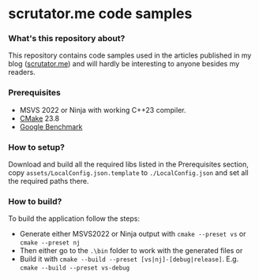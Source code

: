 # scrutator.me code samples #

### What's this repository about? ###

This repository contains code samples used in the articles published in my blog ([scrutator.me](http://scrutator.me)) and will hardly be interesting to anyone besides my readers.

### Prerequisites ###

* MSVS 2022 or Ninja with working C++23 compiler.
* [CMake](https://cmake.org) 23.8
* [Google Benchmark](https://github.com/google/benchmark)

### How to setup? ###
Download and build all the required libs listed in the Prerequisites section, copy `assets/LocalConfig.json.template` to `./LocalConfig.json` and set all the required paths there.

### How to build? ###

To build the application follow the steps:

* Generate either MSVS2022 or Ninja output with `cmake --preset vs` or `cmake --preset nj`
* Then either go to the `.\bin` folder to work with the generated files or 
* Build it with `cmake --build --preset [vs|nj]-[debug|release]`. E.g. `cmake --build --preset vs-debug`  